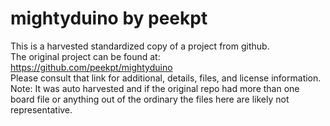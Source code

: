
# mightyduino by peekpt  
This is a harvested standardized copy of a project from github.  
The original project can be found at:  
https://github.com/peekpt/mightyduino  
Please consult that link for additional, details, files, and license information.  
Note: It was auto harvested and if the original repo had more than one board file or anything out of the ordinary the files here are likely not representative.  
    